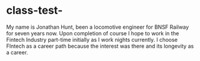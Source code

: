 # class-test-
My name is Jonathan Hunt, been a locomotive engineer for BNSF Railway for seven years now.
Upon completion of course I hope to work in the Fintech Industry part-time initially as I work nights currently.
I choose FIntech as a career path because the interest was there and its longevity as a career.